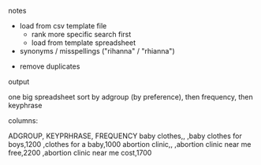 notes

 <!-- - replace locations with "LOCATION" - spreadsheet of CITY, COUNTY, STATE, STATE_ABBREVIATION, COUNTRY, ZIPCODE -->
 - load from csv template file
    - rank more specific search first
    - load from template spreadsheet
 - synonyms / misspellings ("rihanna" / "rhianna")
 <!-- - remove duplicates based upon priority after saving multiple -->
 - remove duplicates
 <!-- - combine multiple files -->


output

one big spreadsheet
sort by adgroup (by preference), then frequency, then keyphrase

columns:

ADGROUP, KEYPRHRASE, FREQUENCY
baby clothes,,
,baby clothes for boys,1200
,clothes for a baby,1000
abortion clinic,,
,abortion clinic near me free,2200
,abortion clinic near me cost,1700